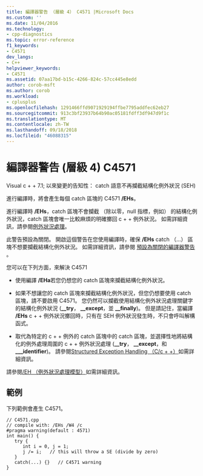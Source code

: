 ```yaml
---
title: 編譯器警告 （層級 4） C4571 |Microsoft Docs
ms.custom: ''
ms.date: 11/04/2016
ms.technology:
- cpp-diagnostics
ms.topic: error-reference
f1_keywords:
- C4571
dev_langs:
- C++
helpviewer_keywords:
- C4571
ms.assetid: 07aa17bd-b15c-4266-824c-57cc445e8edd
author: corob-msft
ms.author: corob
ms.workload:
- cplusplus
ms.openlocfilehash: 1291466ffd9071929194ffbe7795addfec62eb27
ms.sourcegitcommit: 913c3bf23937b64b90ac05181fdff3df947d9f1c
ms.translationtype: MT
ms.contentlocale: zh-TW
ms.lasthandoff: 09/18/2018
ms.locfileid: "46088315"
---
```

# <a name="compiler-warning-level-4-c4571"></a>編譯器警告 (層級 4) C4571

Visual c + + 7.1; 以來變更的告知性： catch 語意不再攔截結構化例外狀況 (SEH)

進行編譯時，將會產生每個 catch 區塊的 C4571 **/EHs**。

進行編譯時 **/EHs**，catch 區塊不會攔截 （除以零，null 指標，例如） 的結構化例外狀況，catch 區塊會唯一比較麻煩的明確擲回 c + + 例外狀況。  如需詳細資訊，請參閱[例外狀況處理](../../cpp/exception-handling-in-visual-cpp.md)。

此警告預設為關閉。  開啟這個警告在您使用編譯時，確保 **/EHs** catch （...） 區塊不想要攔截結構化例外狀況。  如需詳細資訊，請參閱 [預設為關閉的編譯器警告](../../preprocessor/compiler-warnings-that-are-off-by-default.md) 。

您可以在下列方面，來解決 C4571

- 使用編譯 **/EHa**若您仍想您的 catch 區塊來攔截結構化例外狀況。

- 如果不想讓您的 catch 區塊來攔截結構化例外狀況，但您仍想要使用 catch 區塊，請不要啟用 C4571。  您仍然可以攔截使用結構化例外狀況處理關鍵字的結構化例外狀況 (**__try**， **__except**，並 **__finally**)。  但是請記住，當編譯 **/EHs** c + + 例外狀況擲回時，只有在 SEH 例外狀況發生時，不只會呼叫解構函式。

- 取代為特定的 c + + 例外的 catch 區塊中的 catch 區塊，並選擇性地將結構化的例外處理周圍的 c + + 例外狀況處理 (**__try**， **__except**，和 **___identifier**)。  請參閱[Structured Exception Handling （C/c + +）](../../cpp/structured-exception-handling-c-cpp.md)如需詳細資訊。

請參閱[/EH （例外狀況處理模型）](../../build/reference/eh-exception-handling-model.md)如需詳細資訊。

## <a name="example"></a>範例

下列範例會產生 C4571。

```
// C4571.cpp
// compile with: /EHs /W4 /c
#pragma warning(default : 4571)
int main() {
   try {
      int i = 0, j = 1;
      j /= i;   // this will throw a SE (divide by zero)
   }
   catch(...) {}   // C4571 warning
}
```